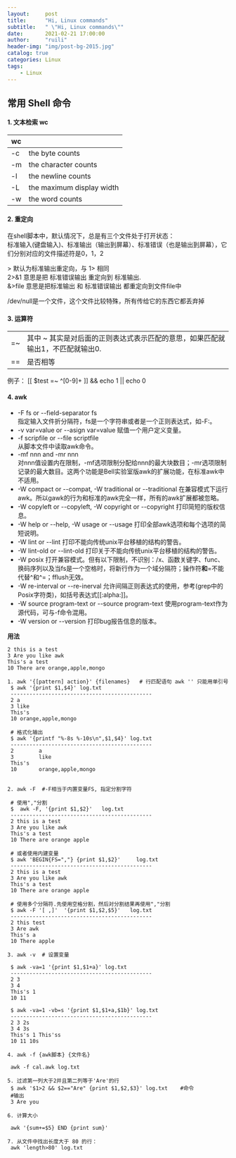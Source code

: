 ```yaml
---
layout:     post
title:      "Hi, Linux commands"
subtitle:   " \"Hi, Linux commands\""
date:       2021-02-21 17:00:00
author:     "ruili"
header-img: "img/post-bg-2015.jpg"
catalog: true
categories: Linux
tags:
    - Linux
---
```


## 常用 Shell 命令

#### 1. 文本检索 wc

|wc      |                                        |
|--------|----------------------------------------|
|-c      |the byte counts|
|-m      |the character counts|
|-l      |the newline counts|
|-L      |the maximum display width|
|-w      |the word counts|


#### 2. 重定向

在shell脚本中，默认情况下，总是有三个文件处于打开状态：  
标准输入(键盘输入)、标准输出（输出到屏幕）、标准错误（也是输出到屏幕），它们分别对应的文件描述符是0，1，2 

\> 默认为标准输出重定向，与 1> 相同  
2>&1  意思是把 标准错误输出 重定向到 标准输出.  
&>file  意思是把标准输出 和 标准错误输出 都重定向到文件file中

/dev/null是一个文件，这个文件比较特殊，所有传给它的东西它都丢弃掉

#### 3. 运算符

|   |                                        |
|--------|----------------------------------------|
|=~      |其中 ~ 其实是对后面的正则表达式表示匹配的意思，如果匹配就输出1，不匹配就输出0.|
|==      |是否相等|

例子：
[[ $test =~ ^[0-9]+ ]] && echo 1 || echo 0

#### 4. awk
- -F fs or --field-separator fs  
指定输入文件折分隔符，fs是一个字符串或者是一个正则表达式，如-F:。 
- -v var=value or --asign var=value 
赋值一个用户定义变量。
- -f scripfile or --file scriptfile  
从脚本文件中读取awk命令。  
- -mf nnn and -mr nnn  
对nnn值设置内在限制，-mf选项限制分配给nnn的最大块数目；-mr选项限制记录的最大数目。这两个功能是Bell实验室版awk的扩展功能，在标准awk中不适用。
- -W compact or --compat, -W traditional or --traditional
在兼容模式下运行awk。所以gawk的行为和标准的awk完全一样，所有的awk扩展都被忽略。
- -W copyleft or --copyleft, -W copyright or --copyright
打印简短的版权信息。
- -W help or --help, -W usage or --usage
打印全部awk选项和每个选项的简短说明。
- -W lint or --lint
打印不能向传统unix平台移植的结构的警告。
- -W lint-old or --lint-old
打印关于不能向传统unix平台移植的结构的警告。
- -W posix
打开兼容模式。但有以下限制，不识别：/x、函数关键字、func、换码序列以及当fs是一个空格时，将新行作为一个域分隔符；操作符**和**=不能代替^和^=；fflush无效。
- -W re-interval or --re-inerval
允许间隔正则表达式的使用，参考(grep中的Posix字符类)，如括号表达式[[:alpha:]]。
- -W source program-text or --source program-text
使用program-text作为源代码，可与-f命令混用。
- -W version or --version
打印bug报告信息的版本。

**用法**

```
2 this is a test  
3 Are you like awk  
This's a test  
10 There are orange,apple,mongo  

1. awk '{[pattern] action}' {filenames}   # 行匹配语句 awk '' 只能用单引号  
 $ awk '{print $1,$4}' log.txt
 ---------------------------------------------
 2 a
 3 like
 This's
 10 orange,apple,mongo

 # 格式化输出
 $ awk '{printf "%-8s %-10s\n",$1,$4}' log.txt
 ---------------------------------------------
 2        a
 3        like
 This's
 10       orange,apple,mongo


2. awk -F  #-F相当于内置变量FS, 指定分割字符

 # 使用","分割
 $  awk -F, '{print $1,$2}'   log.txt
 ---------------------------------------------
 2 this is a test
 3 Are you like awk
 This's a test
 10 There are orange apple

 # 或者使用内建变量
 $ awk 'BEGIN{FS=","} {print $1,$2}'     log.txt
 ---------------------------------------------
 2 this is a test
 3 Are you like awk
 This's a test
 10 There are orange apple

 # 使用多个分隔符.先使用空格分割，然后对分割结果再使用","分割
 $ awk -F '[ ,]'  '{print $1,$2,$5}'   log.txt
 ---------------------------------------------
 2 this test
 3 Are awk
 This's a
 10 There apple

3. awk -v  # 设置变量

 $ awk -va=1 '{print $1,$1+a}' log.txt
 ---------------------------------------------
 2 3
 3 4
 This's 1
 10 11

 $ awk -va=1 -vb=s '{print $1,$1+a,$1b}' log.txt
 ---------------------------------------------
 2 3 2s
 3 4 3s
 This's 1 This'ss
 10 11 10s

4. awk -f {awk脚本} {文件名}

 awk -f cal.awk log.txt

5. 过滤第一列大于2并且第二列等于'Are'的行
 $ awk '$1>2 && $2=="Are" {print $1,$2,$3}' log.txt    #命令
 #输出
 3 Are you

6. 计算大小
 
 awk '{sum+=$5} END {print sum}'

7. 从文件中找出长度大于 80 的行：
 awk 'length>80' log.txt
```
